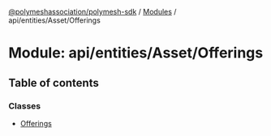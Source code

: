 [@polymeshassociation/polymesh-sdk](../README.md) / [Modules](../modules.md) / api/entities/Asset/Offerings

# Module: api/entities/Asset/Offerings

## Table of contents

### Classes

- [Offerings](../classes/api_entities_Asset_Offerings.Offerings.md)
